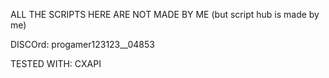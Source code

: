 ALL THE SCRIPTS HERE ARE NOT MADE BY ME (but script hub is made by me)

DISCOrd: progamer123123__04853

TESTED WITH: CXAPI
